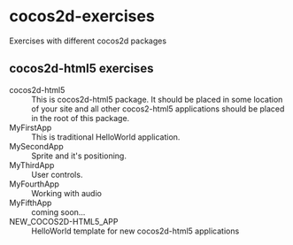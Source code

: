 cocos2d-exercises
=======================

Exercises with different cocos2d packages

cocos2d-html5 exercises
-----------------------
<dl>
<dt>cocos2d-html5</dt>
<dd>This is cocos2d-html5 package. It should be placed in some location of your site and all other cocos2-html5 applications should be placed in the root of this package.</dd>
<dt>MyFirstApp</dt>
<dd>This is traditional HelloWorld application.</dd>
<dt>MySecondApp</dt>
<dd>Sprite and it's positioning.</dd>
<dt>MyThirdApp</dt>
<dd>User controls.</dd>
<dt>MyFourthApp</dt>
<dd>Working with audio</dd>
<dt>MyFifthApp</dt>
<dd>coming soon...</dd>
<dt>NEW_COCOS2D-HTML5_APP</dt>
<dd>HelloWorld template for new cocos2d-html5 applications</dd>
</dl>